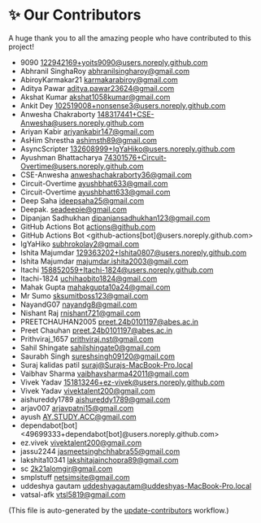 # ✨ Our Contributors

A huge thank you to all the amazing people who have contributed to this project!

- 9090 <122942169+yoits9090@users.noreply.github.com>
- Abhranil SinghaRoy <abhranilsingharoy@gmail.com>
- AbiroyKarmakar21 <karmakarabiroy@gmail.com>
- Aditya Pawar <aditya.pawar23624@gmail.com>
- Akshat Kumar <akshat1058kumar@gmail.com>
- Ankit Dey <102519008+nonsense3@users.noreply.github.com>
- Anwesha Chakraborty <148317441+CSE-Anwesha@users.noreply.github.com>
- Ariyan Kabir <ariyankabir147@gmail.com>
- AsHim Shrestha <ashimsth89@gmail.com>
- AsyncScripter <132608999+IgYaHiko@users.noreply.github.com>
- Ayushman Bhattacharya <74301576+Circuit-Overtime@users.noreply.github.com>
- CSE-Anwesha <anweshachakraborty36@gmail.com>
- Circuit-Overtime <ayushbhat633@gmail.com>
- Circuit-Overtime <ayushbhatt633@gmail.com>
- Deep Saha <ideepsaha25@gmail.com>
- Deepak. <seadeepie@gmail.com>
- Dipanjan Sadhukhan <dipanjansadhukhan123@gmail.com>
- GitHub Actions Bot <actions@github.com>
- GitHub Actions Bot <github-actions[bot]@users.noreply.github.com>
- IgYaHiko <subhrokolay2@gmail.com>
- Ishita Majumdar <129363202+Ishita0807@users.noreply.github.com>
- Ishita Majumdar <majumdar.ishita2003@gmail.com>
- Itachi <158852059+Itachi-1824@users.noreply.github.com>
- Itachi-1824 <uchihaobito1824@gmail.com>
- Mahak Gupta <mahakgupta10a24@gmail.com>
- Mr Sumo <sksumitboss123@gmail.com>
- NayandG07 <nayandg8@gmail.com>
- Nishant Raj <rnishant721@gmail.com>
- PREETCHAUHAN2005 <preet.24b0101197@abes.ac.in>
- Preet Chauhan <preet.24b0101197@abes.ac.in>
- Prithviraj_1657 <prithviraj.nst@gmail.com>
- Sahil Shingate <sahilshingate0@gmail.com>
- Saurabh Singh <sureshsingh09120@gmail.com>
- Suraj kalidas patil <suraj@Surajs-MacBook-Pro.local>
- Vaibhav Sharma <vaibhavsharma42011@gmail.com>
- Vivek Yadav <151813246+ez-vivek@users.noreply.github.com>
- Vivek Yadav <vivektalent200@gmail.com>
- aishureddy1789 <aishureddy1789@gmail.com>
- arjav007 <arjavpatni15@gmail.com>
- ayush <AY.STUDY.ACC@gmail.com>
- dependabot[bot] <49699333+dependabot[bot]@users.noreply.github.com>
- ez.vivek <vivektalent200@gmail.com>
- jassu2244 <jasmeetsinghchhabra55@gmail.com>
- lakshita10341 <lakshitajainchopra89@gmail.com>
- sc <2k21alomgir@gmail.com>
- smplstuff <netsimsite@gmail.com>
- uddeshya gautam <uddeshyagautam@uddeshyas-MacBook-Pro.local>
- vatsal-afk <vtsl5819@gmail.com>

(This file is auto-generated by the [update-contributors](.github/workflows/uptcontri.yml) workflow.)
